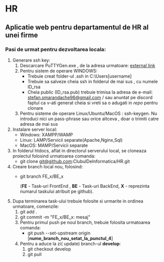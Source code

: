 # HR
## Aplicatie web pentru departamentul de HR al unei firme

### Pasi de urmat pentru dezvoltarea locala:

1. Generare ssh key:
	1. Descarcare PuTTYGen.exe , de la adresa urmatoare: [external link](https://www.chiark.greenend.org.uk/~sgtatham/putty/latest.html)
	2. Pentru sistem de operare WINDOWS:
		* Trebuie creat folder-ul .ssh in C:\Users[username]
		* Trebuie sa salveze cheia ssh in folderul de mai sus , cu numele ID_rsa 
		* Cheia public (ID_rsa.pub) trebuie trimisa la adresa de e-mail: 
		stefan.smarandache96@gmail.com / sau anuntat pe discord faptul ca v-ati generat cheia si vreti sa o adugati in _repo_ pentru clonare 		
	3. Pentru sisteme de operare Linux/Ubuntu/MacOS : ssh-keygen. Nu introduci nici un pass-phrase sau orice altceva , doar o trimiti catre adresa de mai sus
2. Instalare server local: 
	* Windows: XAMPP/WAMP
	* Linux: LAMP/Servicii separate(Apache,Nginx,Sql)
	* MacOS: MAMP/Servicii separate	
3. In folderul htdocs, aflat in directorul serverului local, se cloneaza proiectul folosind urmatoarea comanda:
	* git clone git@github.com:ClubulDeInformatica/HR.git 
4. Creare branch local nou, folosind:
	* git branch FE_x/BE_x 

		(**FE** - Task-uri FrontEnd , **BE** - Task-uri BackEnd, **X** - reprezinta numarul taskului atribuit pe github).
5. Dupa terminarea task-ului trebuie folosite si urmarite in ordinea urmatoare, comenzile:
	1. git add .
	2. git commit -m "FE_x/BE_x: mesaj"
	3. Pentru primul push pe noul branch, trebuie folosita urmatoarea comanda:
	    * git push --set-upstream origin [**nume_branch_nou_setat_la_punctul_4**]		
	4. Pentru a aduce la zi( update) branch-ul **develop**: 
		1. git checkout develop 
		2. git pull

